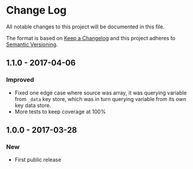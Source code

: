 # Change Log
All notable changes to this project will be documented in this file.

The format is based on [Keep a Changelog](http://keepachangelog.com/)
and this project adheres to [Semantic Versioning](http://semver.org/).

## 1.1.0 - 2017-04-06
### Improved
- Fixed one edge case where source was array, it was querying variable from `_data` key store, which was in turn querying variable from its own key data store.
- More tests to keep coverage at 100%

## 1.0.0 - 2017-03-28
### New
- First public release
